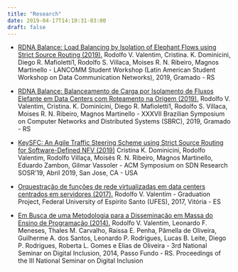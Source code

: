 ```yaml
---
title: "Research"
date: 2019-04-17T14:10:31-03:00
draft: false
---
```


- [RDNA Balance: Load Balancing by Isolation of Elephant Flows using Strict Source Routing (2019).](https://www.google.com.br) Rodolfo V. Valentim, Cristina. K. Dominicini, Diego R. Mafioletti1, Rodolfo S. Villaca, Moises R. N. Ribeiro, Magnos Martinello - LANCOMM Student Workshop (Latin American Student Workshop on Data Communication Networks), 2019, Gramado - RS

- [RDNA Balance: Balanceamento de Carga por Isolamento de Fluxos Elefante em Data Centers com Roteamento na Origem (2019).](https://www.google.com.br) Rodolfo V. Valentim, Cristina. K. Dominicini, Diego R. Mafioletti1, Rodolfo S. Villaca, Moises R. N. Ribeiro, Magnos Martinello - XXXVII Brazilian Symposium on Computer Networks and Distributed Systems (SBRC), 2019, Gramado - RS

- [KeySFC: An Agile Traffic Steering Scheme using Strict Source Routing for Software-Defined NFV (2019)](https://www.google.com.br) Cristina K. Dominicini, Rodolfo Valentim, Rodolfo Villaça, Moisés R. N. Ribeiro, Magnos Martinello, Eduardo Zambon, Gilmar Vassoler - ACM Symposium on SDN Research SOSR'19, Abril 2019, San Jose, CA - USA

- [Orquestração de funções de rede virtualizadas em data centers centrados em servidores (2017).](https://www.google.com.br) Rodolfo V. Valentim - Graduation Project, Federal University of Espirito Santo (UFES), 2017, Vitória - ES

- [Em Busca de uma Metodologia para a Disseminação em Massa do Ensino de Programação (2014).](http://senid.upf.br/2016/index.php/anais-do-evento) Rodolfo V. Valentim, Leonardo F. Meneses, Thales M. Carvalho, Raissa E. Penha, Pâmella de Oliveira, Guilherme A. dos Santos, Leonardo P. Rodrigues, Lucas B. Leite, Diego P. Rodrigues, Roberta L. Gomes e Elias de Oliveira - 3rd National Seminar on Digital Inclusion, 2014, Passo Fundo - RS. Proceedings of the III National Seminar on Digital Inclusion
